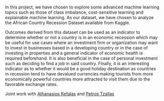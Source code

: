 In this project, we have chosen to explore some advanced machine learning topics such as those of class imbalance, cost-sensitive learning and explainable machine learning. As our dataset, we have chosen to analyze the African Country Recession Dataset available from Kaggle.

Outcomes derived from this dataset can be used as an indicator to determine whether or not a country is in an economic recession which may be useful for use cases where an investment firm or organization may want to invest in businesses based in a developing country or in the case of investing in properties and a general indicator of economic health is required beforehand. It is also beneficial in the case of personal investment such as deciding to find a job in said country. Finally, it is an interesting indicator as to whether it would be a good holiday destination as countries in recession tend to have devalued currencies making tourists from more economically powerful countries more attracted to visit them due to the favorable exchange rates.

Joint work with [Athanasios Kefalas](https://github.com/athankefalas) and [Petros Tzallas](https://github.com/ptzallas)
